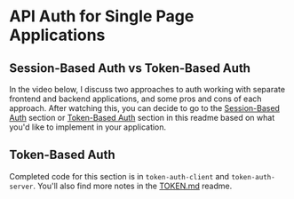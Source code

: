 # API Auth for Single Page Applications

## Session-Based Auth vs Token-Based Auth

In the video below, I discuss two approaches to auth working with separate frontend and backend applications, and some pros and cons of each approach. After watching this, you can decide to go to the [Session-Based Auth](#session-based-auth) section or [Token-Based Auth](#token-based-auth) section in this readme based on what you'd like to implement in your application.

## Token-Based Auth

Completed code for this section is in `token-auth-client` and `token-auth-server`. You'll also find more notes in the [TOKEN.md](TOKEN.md) readme.
